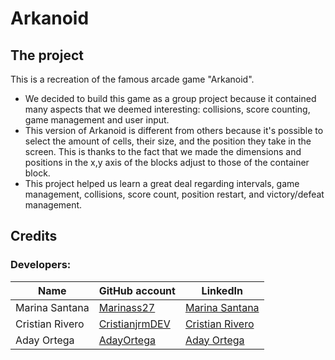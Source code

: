 # Arkanoid

## The project
This is a recreation of the famous arcade game "Arkanoid".

- We decided to build this game as a group project because it contained many aspects that we deemed interesting: collisions, score counting,
game management and user input.
- This version of Arkanoid is different from others because it's possible to select the amount of cells, their size, and the position they take in the screen.
This is thanks to the fact that we made the dimensions and positions in the x,y axis of the blocks adjust to those of the container block.
- This project helped us learn a great deal regarding intervals, game management, collisions, score count, position restart, and victory/defeat management.

## Credits
### Developers:
| Name            | GitHub account                                      | LinkedIn                                |
| --------------- | ----------------------------------------------------| --------------------------------------- |
| Marina Santana  | [Marinass27](https://github.com/Marinass27)         | [Marina Santana](https://www.linkedin.com/in/marina-santana-socorro)
| Cristian Rivero | [CristianjrmDEV](https://github.com/CristianjrmDEV) | [Cristian Rivero](https://www.linkedin.com/in/cristian-javier-rivero-mart%C3%ADn)
| Aday Ortega     | [AdayOrtega](https://github.com/adayortega)         | [Aday Ortega](https://www.linkedin.com/in/adayortegarodríguez)

